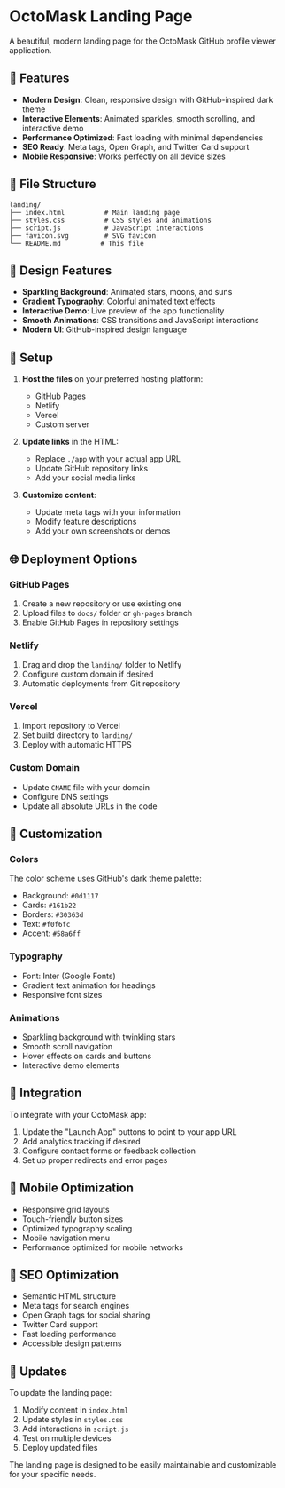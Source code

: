 # OctoMask Landing Page

A beautiful, modern landing page for the OctoMask GitHub profile viewer application.

## 🚀 Features

- **Modern Design**: Clean, responsive design with GitHub-inspired dark theme
- **Interactive Elements**: Animated sparkles, smooth scrolling, and interactive demo
- **Performance Optimized**: Fast loading with minimal dependencies
- **SEO Ready**: Meta tags, Open Graph, and Twitter Card support
- **Mobile Responsive**: Works perfectly on all device sizes

## 📁 File Structure

```
landing/
├── index.html          # Main landing page
├── styles.css          # CSS styles and animations
├── script.js           # JavaScript interactions
├── favicon.svg         # SVG favicon
└── README.md          # This file
```

## 🎨 Design Features

- **Sparkling Background**: Animated stars, moons, and suns
- **Gradient Typography**: Colorful animated text effects
- **Interactive Demo**: Live preview of the app functionality
- **Smooth Animations**: CSS transitions and JavaScript interactions
- **Modern UI**: GitHub-inspired design language

## 🔧 Setup

1. **Host the files** on your preferred hosting platform:
   - GitHub Pages
   - Netlify
   - Vercel
   - Custom server

2. **Update links** in the HTML:
   - Replace `./app` with your actual app URL
   - Update GitHub repository links
   - Add your social media links

3. **Customize content**:
   - Update meta tags with your information
   - Modify feature descriptions
   - Add your own screenshots or demos

## 🌐 Deployment Options

### GitHub Pages
1. Create a new repository or use existing one
2. Upload files to `docs/` folder or `gh-pages` branch
3. Enable GitHub Pages in repository settings

### Netlify
1. Drag and drop the `landing/` folder to Netlify
2. Configure custom domain if desired
3. Automatic deployments from Git repository

### Vercel
1. Import repository to Vercel
2. Set build directory to `landing/`
3. Deploy with automatic HTTPS

### Custom Domain
- Update `CNAME` file with your domain
- Configure DNS settings
- Update all absolute URLs in the code

## 📝 Customization

### Colors
The color scheme uses GitHub's dark theme palette:
- Background: `#0d1117`
- Cards: `#161b22`
- Borders: `#30363d`
- Text: `#f0f6fc`
- Accent: `#58a6ff`

### Typography
- Font: Inter (Google Fonts)
- Gradient text animation for headings
- Responsive font sizes

### Animations
- Sparkling background with twinkling stars
- Smooth scroll navigation
- Hover effects on cards and buttons
- Interactive demo elements

## 🔗 Integration

To integrate with your OctoMask app:

1. Update the "Launch App" buttons to point to your app URL
2. Add analytics tracking if desired
3. Configure contact forms or feedback collection
4. Set up proper redirects and error pages

## 📱 Mobile Optimization

- Responsive grid layouts
- Touch-friendly button sizes
- Optimized typography scaling
- Mobile navigation menu
- Performance optimized for mobile networks

## 🎯 SEO Optimization

- Semantic HTML structure
- Meta tags for search engines
- Open Graph tags for social sharing
- Twitter Card support
- Fast loading performance
- Accessible design patterns

## 🔄 Updates

To update the landing page:

1. Modify content in `index.html`
2. Update styles in `styles.css`
3. Add interactions in `script.js`
4. Test on multiple devices
5. Deploy updated files

The landing page is designed to be easily maintainable and customizable for your specific needs.
